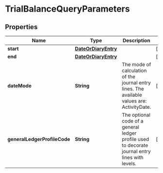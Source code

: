 

# TrialBalanceQueryParameters


## Properties

Name | Type | Description | Notes
------------ | ------------- | ------------- | -------------
**start** | [**DateOrDiaryEntry**](DateOrDiaryEntry.md) |  |  [optional]
**end** | [**DateOrDiaryEntry**](DateOrDiaryEntry.md) |  |  [optional]
**dateMode** | **String** | The mode of calculation of the journal entry lines. The available values are: ActivityDate. |  [optional]
**generalLedgerProfileCode** | **String** | The optional code of a general ledger profile used to decorate journal entry lines with levels. |  [optional]



